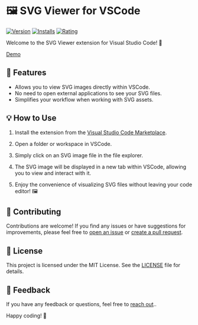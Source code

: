 # 🖼️ SVG Viewer for VSCode

[![Version](https://vsmarketplacebadge.apphb.com/version/svg-visualizer.svg)](https://marketplace.visualstudio.com/items?itemName=svg-visualizer)
[![Installs](https://vsmarketplacebadge.apphb.com/installs/svg-visualizer.svg)](https://marketplace.visualstudio.com/items?itemName=svg-visualizer)
[![Rating](https://vsmarketplacebadge.apphb.com/rating/svg-visualizer.svg)](https://marketplace.visualstudio.com/items?itemName=svg-visualizer)

Welcome to the SVG Viewer extension for Visual Studio Code! 🎉

[Demo](https://github.com/Dheovani/SVG-Visualizer/assets/79609196/e9ab75df-c48c-4a6c-a125-5952a0e16e68)

## 🚀 Features

- Allows you to view SVG images directly within VSCode.
- No need to open external applications to see your SVG files.
- Simplifies your workflow when working with SVG assets.

## 💡 How to Use

1. Install the extension from the [Visual Studio Code Marketplace](https://marketplace.visualstudio.com/items?itemName=svg-visualizer).

2. Open a folder or workspace in VSCode.

3. Simply click on an SVG image file in the file explorer.

4. The SVG image will be displayed in a new tab within VSCode, allowing you to view and interact with it.

5. Enjoy the convenience of visualizing SVG files without leaving your code editor! 🖼️

## 🤝 Contributing

Contributions are welcome! If you find any issues or have suggestions for improvements, please feel free to [open an issue](https://github.com/Dheovani/SVG-Visualizer/issues) or [create a pull request](https://github.com/Dheovani/SVG-Visualizer/pulls).

## 📝 License

This project is licensed under the MIT License. See the [LICENSE](LICENSE) file for details.

## 📢 Feedback

If you have any feedback or questions, feel free to [reach out](mailto:dheovani_xavier@outlook.com)..

Happy coding! 🚀

